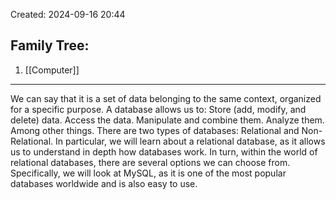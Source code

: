Created: 2024-09-16 20:44
## Family Tree:
1. [[Computer]]
-- -
We can say that it is a set of data belonging to the same context, organized for a specific purpose. A database allows us to: Store (add, modify, and delete) data. Access the data. Manipulate and combine them. Analyze them. Among other things. There are two types of databases: Relational and Non-Relational. In particular, we will learn about a relational database, as it allows us to understand in depth how databases work. In turn, within the world of relational databases, there are several options we can choose from. Specifically, we will look at MySQL, as it is one of the most popular databases worldwide and is also easy to use.